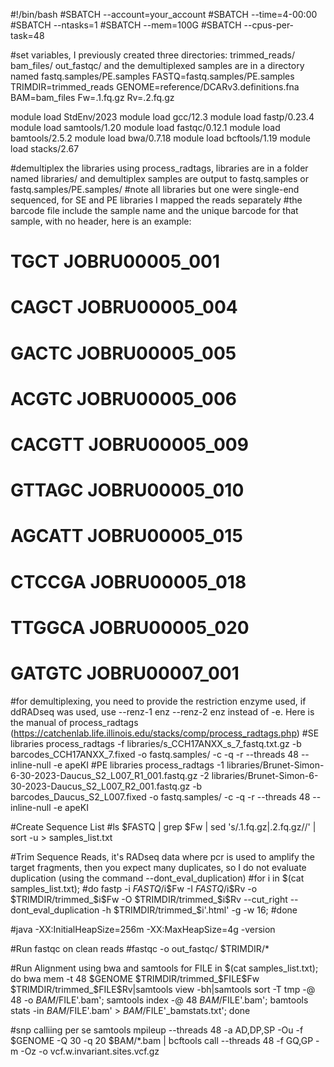 #!/bin/bash
#SBATCH --account=your_account
#SBATCH --time=4-00:00
#SBATCH --ntasks=1
#SBATCH --mem=100G
#SBATCH --cpus-per-task=48

#set variables, I previously created three directories: trimmed_reads/ bam_files/ out_fastqc/ and the demultiplexed samples are in a directory named fastq.samples/PE.samples
FASTQ=fastq.samples/PE.samples
TRIMDIR=trimmed_reads
GENOME=reference/DCARv3.definitions.fna
BAM=bam_files
Fw=.1.fq.gz
Rv=.2.fq.gz

module load StdEnv/2023
module load gcc/12.3
module load fastp/0.23.4
module load samtools/1.20
module load fastqc/0.12.1
module load bamtools/2.5.2
module load bwa/0.7.18
module load bcftools/1.19
module load stacks/2.67

#demultiplex the libraries using process_radtags, libraries are in a folder named libraries/ and demultiplex samples are output to fastq.samples or fastq.samples/PE.samples/
#note all libraries but one were single-end sequenced, for SE and PE libraries I mapped the reads separately
#the barcode file include the sample name and the unique barcode for that sample, with no header, here is an example:
#        TGCT	JOBRU00005_001
#        CAGCT	JOBRU00005_004
#        GACTC	JOBRU00005_005
#        ACGTC	JOBRU00005_006
#        CACGTT	JOBRU00005_009
#        GTTAGC	JOBRU00005_010
#        AGCATT	JOBRU00005_015
#        CTCCGA	JOBRU00005_018
#        TTGGCA	JOBRU00005_020
#        GATGTC	JOBRU00007_001

#for demultiplexing, you need to provide the restriction enzyme used, if ddRADseq was used, use --renz-1 enz --renz-2 enz instead of -e. Here is the manual of process_radtags (https://catchenlab.life.illinois.edu/stacks/comp/process_radtags.php)
#SE libraries
process_radtags -f libraries/s_CCH17ANXX_s_7_fastq.txt.gz -b barcodes_CCH17ANXX_7.fixed -o fastq.samples/ -c -q -r --threads 48 --inline-null -e apeKI 
#PE libraries
process_radtags -1 libraries/Brunet-Simon-6-30-2023-Daucus_S2_L007_R1_001.fastq.gz -2 libraries/Brunet-Simon-6-30-2023-Daucus_S2_L007_R2_001.fastq.gz -b barcodes_Daucus_S2_L007.fixed -o fastq.samples/ -c -q -r --threads 48 --inline-null -e apeKI

#Create Sequence List
#ls $FASTQ | grep $Fw | sed 's/.1.fq.gz\|.2.fq.gz//' | sort -u > samples_list.txt

#Trim Sequence Reads, it's RADseq data where pcr is used to amplify the target fragments, then you expect many duplicates, so I do not evaluate duplication (using the command --dont_eval_duplication)
#for i in $(cat samples_list.txt);
#do fastp -i $FASTQ/$i$Fw -I $FASTQ/$i$Rv -o $TRIMDIR/trimmed_$i$Fw -O $TRIMDIR/trimmed_$i$Rv --cut_right --dont_eval_duplication -h $TRIMDIR/trimmed_$i'.html' -g -w 16;
#done

#java -XX:InitialHeapSize=256m -XX:MaxHeapSize=4g -version

#Run fastqc on clean reads
#fastqc -o out_fastqc/ $TRIMDIR/*

#Run Alignment using bwa and samtools
for FILE in $(cat samples_list.txt);
do bwa mem -t 48 $GENOME $TRIMDIR/trimmed_$FILE$Fw $TRIMDIR/trimmed_$FILE$Rv|samtools view -bh|samtools sort -T tmp -@ 48 -o $BAM/$FILE'.bam';
samtools index -@ 48 $BAM/$FILE'.bam';
bamtools stats -in $BAM/$FILE'.bam' > $BAM/$FILE'_bamstats.txt';
done

#snp calliing per se
samtools mpileup --threads 48 -a AD,DP,SP -Ou -f $GENOME -Q 30 -q 20 $BAM/*.bam | bcftools call --threads 48 -f GQ,GP -m -Oz -o vcf.w.invariant.sites.vcf.gz
